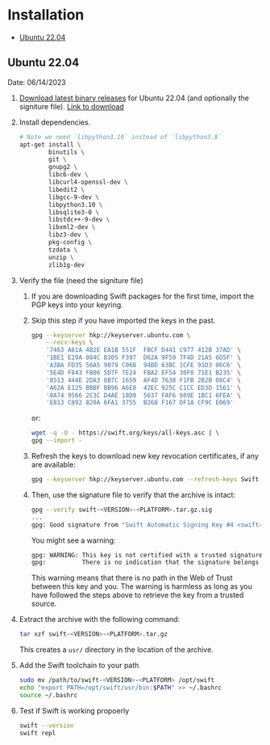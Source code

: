 # Installation<!-- omit from toc -->

- [Ubuntu 22.04](#ubuntu-2204)

## Ubuntu 22.04

Date: 06/14/2023

1. [Download latest binary releases](https://www.swift.org/download/) for Ubuntu 22.04 (and optionally the signiture file). [Link to download](https://download.swift.org/swift-5.8.1-release/ubuntu2004/swift-5.8.1-RELEASE/swift-5.8.1-RELEASE-ubuntu20.04.tar.gz)
2. Install dependencies.

    ```bash
    # Note we need `libpython3.10` instead of `libpython3.8`
    apt-get install \
            binutils \
            git \
            gnupg2 \
            libc6-dev \
            libcurl4-openssl-dev \
            libedit2 \
            libgcc-9-dev \
            libpython3.10 \
            libsqlite3-0 \
            libstdc++-9-dev \
            libxml2-dev \
            libz3-dev \
            pkg-config \
            tzdata \
            unzip \
            zlib1g-dev
    ```

3. Verify the file (need the signiture file)
   1. If you are downloading Swift packages for the first time, import the PGP keys into your keyring.
   2. Skip this step if you have imported the keys in the past.

        ```bash
        gpg --keyserver hkp://keyserver.ubuntu.com \
            --recv-keys \
            '7463 A81A 4B2E EA1B 551F  FBCF D441 C977 412B 37AD' \
            '1BE1 E29A 084C B305 F397  D62A 9F59 7F4D 21A5 6D5F' \
            'A3BA FD35 56A5 9079 C068  94BD 63BC 1CFE 91D3 06C6' \
            '5E4D F843 FB06 5D7F 7E24  FBA2 EF54 30F0 71E1 B235' \
            '8513 444E 2DA3 6B7C 1659  AF4D 7638 F1FB 2B2B 08C4' \
            'A62A E125 BBBF BB96 A6E0  42EC 925C C1CC ED3D 1561' \
            '8A74 9566 2C3C D4AE 18D9  5637 FAF6 989E 1BC1 6FEA' \
            'E813 C892 820A 6FA1 3755  B268 F167 DF1A CF9C E069'
        ```

        or:

        ```bash
        wget -q -O - https://swift.org/keys/all-keys.asc | \
        gpg --import -
        ```

   3. Refresh the keys to download new key revocation certificates, if any are available:

        ```bash
        gpg --keyserver hkp://keyserver.ubuntu.com --refresh-keys Swift
        ```

   4. Then, use the signature file to verify that the archive is intact:

        ```bash
        gpg --verify swift-<VERSION>-<PLATFORM>.tar.gz.sig
        ...
        gpg: Good signature from "Swift Automatic Signing Key #4 <swift-infrastructure@forums.swift.org>"
        ```

      You might see a warning:

        ```bash
        gpg: WARNING: This key is not certified with a trusted signature!
        gpg:          There is no indication that the signature belongs to the owner.
        ```

      This warning means that there is no path in the Web of Trust between this key and you. The warning is harmless as long as you have followed the steps above to retrieve the key from a trusted source.

4. Extract the archive with the following command:

    ```bash
    tar xzf swift-<VERSION>-<PLATFORM>.tar.gz
    ```

    This creates a `usr/` directory in the location of the archive.

5. Add the Swift toolchain to your path

    ```bash
    sudo mv /path/to/swift-<VERSION>-<PLATFORM> /opt/swift 
    echo "export PATH=/opt/swift/usr/bin:$PATH" >> ~/.bashrc
    source ~/.bashrc
    ```

6. Test if Swift is working propoerly

    ```bash
    swift --version
    swift repl
    ```
